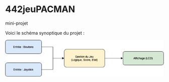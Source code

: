 # 442jeuPACMAN
mini-projet


Voici le schéma synoptique du projet :

![Schéma synoptique](images/schema_principe.jpg)
